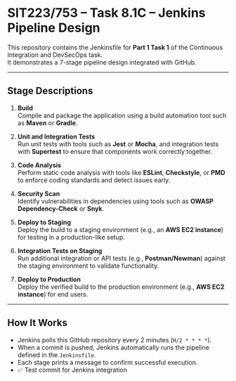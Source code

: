# SIT223/753 – Task 8.1C – Jenkins Pipeline Design

This repository contains the Jenkinsfile for **Part 1 Task 1** of the Continuous Integration and DevSecOps task.  
It demonstrates a 7-stage pipeline design integrated with GitHub.

---

## Stage Descriptions

1. **Build**  
   Compile and package the application using a build automation tool such as **Maven** or **Gradle**.

2. **Unit and Integration Tests**  
   Run unit tests with tools such as **Jest** or **Mocha**, and integration tests with **Supertest** to ensure that components work correctly together.

3. **Code Analysis**  
   Perform static code analysis with tools like **ESLint**, **Checkstyle**, or **PMD** to enforce coding standards and detect issues early.

4. **Security Scan**  
   Identify vulnerabilities in dependencies using tools such as **OWASP Dependency-Check** or **Snyk**.

5. **Deploy to Staging**  
   Deploy the build to a staging environment (e.g., an **AWS EC2 instance**) for testing in a production-like setup.

6. **Integration Tests on Staging**  
   Run additional integration or API tests (e.g., **Postman/Newman**) against the staging environment to validate functionality.

7. **Deploy to Production**  
   Deploy the verified build to the production environment (e.g., **AWS EC2 instance**) for end users.

---

## How It Works
- Jenkins polls this GitHub repository every 2 minutes (`H/2 * * * *`).  
- When a commit is pushed, Jenkins automatically runs the pipeline defined in the `Jenkinsfile`.  
- Each stage prints a message to confirm successful execution.
- ✅ Test commit for Jenkins integration

